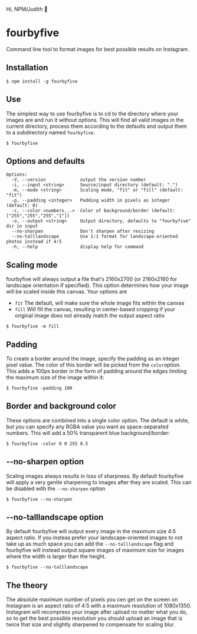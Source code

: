 Hi, NPM/Judith 👋

# fourbyfive

Command line tool to format images for best possible results on Instagram.

## Installation

```shell
$ npm install -g fourbyfive
```

## Use

The simplest way to use fourbyfive is to cd to the directory where your images are and run it without options. This will find all valid images in the current directory, process them according to the defaults and output them to a subdirectory named `fourbyfive`.

```shell
$ fourbyfive
```

## Options and defaults

```shell
Options:
  -V, --version             output the version number
  -i, --input <string>      Source/input directory (default: ".")
  -m, --mode <string>       Scaling mode, "fit" or "fill" (default: "fit")
  -p, --padding <integer>   Padding width in pixels as integer (default: 0)
  -c, --color <numbers...>  Color of background/border (default: ["255","255","255","1"])
  -o, --output <string>     Output directory, defaults to "fourbyfive" dir in input
  --no-sharpen              Don't sharpen after resizing
  --no-talllandscape        Use 1:1 format for landscape-oriented photos instead if 4:5
  -h, --help                display help for command
```

## Scaling mode

fourbyfive will always output a file that's 2160x2700 (or 2160x2160 for landscape orientation if specified). This option determines how your image will be scaled inside this canvas. Your options are

- `fit` The default, will make sure the whole image fits within the canvas
- `fill` Will fill the canvas, resulting in center-based cropping if your original image does not already match the output aspect ratio

```shell
$ fourbyfive -m fill
```

## Padding

To create a border around the image, specify the padding as an integer pixel value. The color of this border will be picked from the `color`option. This adds a 100px border in the form of padding around the edges limiting the maximum size of the image within it:

```shell
$ fourbyfive -padding 100
```

## Border and background color

These options are combined into a single color option. The default is white, but you can specify any RGBA value you want as space-separated numbers. This will add a 50% transparent blue background/border:

```shell
$ fourbyfive -color 0 0 255 0.5
```

## --no-sharpen option

Scaling images always results in loss of sharpness. By default fourbyfive will apply a very gentle sharpening to images after they are scaled. This can be disabled with the `--no-sharpen` option

```shell
$ fourbyfive --no-sharpen
```

## --no-talllandscape option

By default fourbyfive will output every image in the maximum size 4:5 aspect ratio. If you insteas prefer your landscape-oriented images to not take up as much space you can add the `--no-talllandscape` flag and fourbyfive will instead output square images of maximum size for images where the width is larger than the height.

```shell
$ fourbyfive --no-talllandscape
```

## The theory

The absolute maximum number of pixels you cen get on the screen on Instagram is an aspect ratio of 4:5 with a maximum resolution of 1080x1350. Instagram will recompress your image after upload no matter what you do, so to get the best possible resolution you should upload an image that is twice that size and slightly sharpened to compensate for scaling blur.
